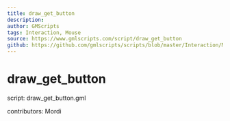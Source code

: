```yaml
---
title: draw_get_button
description: 
author: GMScripts
tags: Interaction, Mouse
source: https://www.gmlscripts.com/script/draw_get_button
github: https://github.com/gmlscripts/scripts/blob/master/Interaction/Mouse/draw_get_button.gml
---
```


draw_get_button
===============

script: draw_get_button.gml

contributors: Mordi
